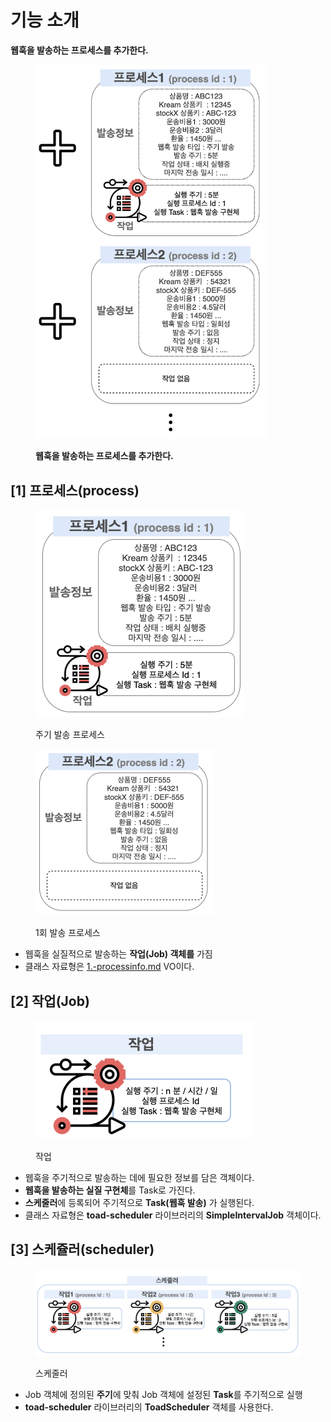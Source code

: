# 기능 소개

**웹훅을 발송하는 프로세스를 추가한다.**

<figure><img src="../../../../.gitbook/assets/image (5) (2).png" alt="" width="370"><figcaption><p><strong>웹훅을 발송하는 프로세스를 추가한다.</strong></p></figcaption></figure>

&#x20;

## \[1] 프로세스(process)

<figure><img src="../../../../.gitbook/assets/image (15).png" alt="" width="334"><figcaption><p>주기 발송 프로세스</p></figcaption></figure>

<figure><img src="../../../../.gitbook/assets/image (17).png" alt="" width="284"><figcaption><p>1회 발송 프로세스</p></figcaption></figure>

* 웹훅을 실질적으로 발송하는 **작업(Job) 객체를** 가짐
* 클래스 자료형은 [1.-processinfo.md](<../../undefined/(1) VO 설계 및 설계도 작성/3./1.-processinfo.md> "mention") VO이다.&#x20;

## \[2] 작업(Job)

<figure><img src="../../../../.gitbook/assets/image (2) (2).png" alt="" width="347"><figcaption><p>작업</p></figcaption></figure>

* 웹훅을 주기적으로 발송하는 데에 필요한 정보를 담은 객체이다.
* **웹훅을 발송하는 실질 구현체**를 Task로 가진다.
* **스케줄러**에 등록되어 주기적으로 **Task(웹훅 발송)** 가 실행된다.
* 클래스 자료형은 **toad-scheduler** 라이브러리의 **SimpleIntervalJob** 객체이다.

## \[3] 스케쥴러(scheduler)

<figure><img src="../../../../.gitbook/assets/image (3) (1).png" alt=""><figcaption><p>스케줄러</p></figcaption></figure>

* Job 객체에 정의된 **주기**에 맞춰 Job 객체에 설정된 **Task**를 주기적으로 실행
* **toad-scheduler** 라이브러리의 **ToadScheduler** 객체를 사용한다.
